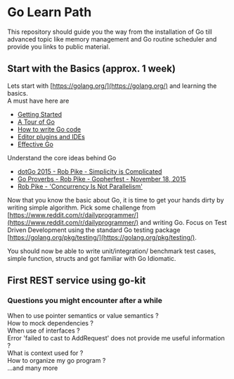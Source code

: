 # Go Learn Path

This repository should guide you the way from the installation of Go till advanced topic like memory management and Go routine scheduler and provide you links to public material.

## Start with the Basics (approx. 1 week)

Lets start with [https://golang.org/](https://golang.org/) and learning the basics.  
A must have here are 
* [Getting Started](https://golang.org/doc/install)
* [A Tour of Go](https://tour.golang.org/welcome/1)
* [How to write Go code](https://golang.org/doc/code.html)
* [Editor plugins and IDEs](https://golang.org/doc/editors.html)
* [Effective Go](https://golang.org/doc/effective_go.html)

Understand the core ideas behind Go
* [dotGo 2015 - Rob Pike - Simplicity is Complicated](https://www.youtube.com/watch?v=rFejpH_tAHM)
* [Go Proverbs - Rob Pike - Gopherfest - November 18, 2015](https://www.youtube.com/watch?v=PAAkCSZUG1c)
* [Rob Pike - 'Concurrency Is Not Parallelism'](https://www.youtube.com/watch?v=cN_DpYBzKso)

Now that you know the basic about Go, it is time to get your hands dirty by writing simple algorithm. Pick some challenge from [https://www.reddit.com/r/dailyprogrammer/](https://www.reddit.com/r/dailyprogrammer/) and writing Go. Focus on Test Driven Development using the standard Go testing package [https://golang.org/pkg/testing/](https://golang.org/pkg/testing/).

You should now be able to write unit/integration/ benchmark test cases, simple function, structs and got familiar with Go Idiomatic.

## First REST service using go-kit

### Questions you might encounter after a while

When to use pointer semantics or value semantics ?  
How to mock dependencies ?  
When use of interfaces ?  
Error 'failed to cast to AddRequest' does not provide me useful information ?  
What is context used for ?  
How to organize my go program ?  
...and many more

